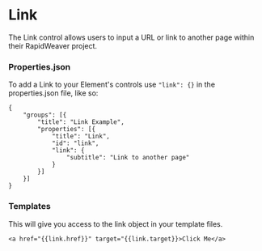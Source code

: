 # Link

The Link control allows users to input a URL or link to another page within their RapidWeaver project.

### Properties.json

To add a Link to your Element's controls use `"link": {}` in the properties.json file, like so:

```
{
    "groups": [{
        "title": "Link Example",
        "properties": [{
            "title": "Link",
            "id": "link",
            "link": {
                "subtitle": "Link to another page"
            }
        }]
    }]
}
```

### Templates

This will give you access to the link object in your template files.

```
<a href="{{link.href}}" target="{{link.target}}>Click Me</a>
```
